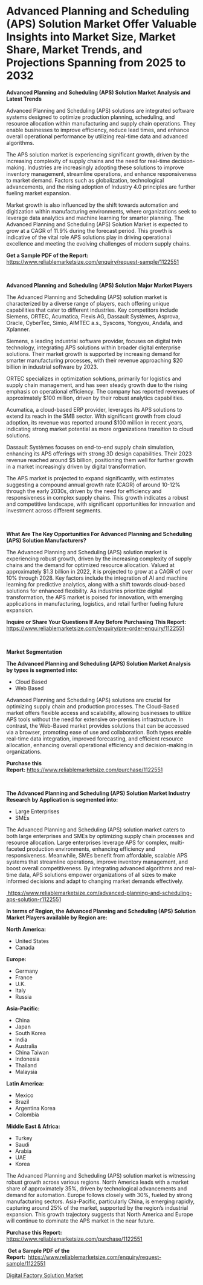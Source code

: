<p><h1>Advanced Planning and Scheduling (APS) Solution Market Offer Valuable Insights into Market Size, Market Share, Market Trends, and Projections Spanning from 2025 to 2032</h1></p><p><strong>Advanced Planning and Scheduling (APS) Solution Market Analysis and Latest Trends</strong></p>
<p><p>Advanced Planning and Scheduling (APS) solutions are integrated software systems designed to optimize production planning, scheduling, and resource allocation within manufacturing and supply chain operations. They enable businesses to improve efficiency, reduce lead times, and enhance overall operational performance by utilizing real-time data and advanced algorithms.</p><p>The APS solution market is experiencing significant growth, driven by the increasing complexity of supply chains and the need for real-time decision-making. Industries are increasingly adopting these solutions to improve inventory management, streamline operations, and enhance responsiveness to market demand. Factors such as globalization, technological advancements, and the rising adoption of Industry 4.0 principles are further fueling market expansion.</p><p>Market growth is also influenced by the shift towards automation and digitization within manufacturing environments, where organizations seek to leverage data analytics and machine learning for smarter planning. The Advanced Planning and Scheduling (APS) Solution Market is expected to grow at a CAGR of 11.9% during the forecast period. This growth is indicative of the vital role APS solutions play in driving operational excellence and meeting the evolving challenges of modern supply chains.</p></p>
<p><strong>Get a Sample PDF of the Report:&nbsp;</strong> <a href="https://www.reliablemarketsize.com/enquiry/request-sample/1122551?utm_campaign=3029&utm_medium=2&utm_source=Github&utm_content=ia&utm_term=11032025&utm_id=advanced-planning-and-scheduling-aps-solution">https://www.reliablemarketsize.com/enquiry/request-sample/1122551</a></p>
<p>&nbsp;</p>
<p><strong>Advanced Planning and Scheduling (APS) Solution Major Market Players</strong></p>
<p><p>The Advanced Planning and Scheduling (APS) solution market is characterized by a diverse range of players, each offering unique capabilities that cater to different industries. Key competitors include Siemens, ORTEC, Acumatica, Flexis AG, Dassault Systèmes, Asprova, Oracle, CyberTec, Simio, AIMTEC a.s., Syscons, Yongyou, Andafa, and Xplanner.</p><p>Siemens, a leading industrial software provider, focuses on digital twin technology, integrating APS solutions within broader digital enterprise solutions. Their market growth is supported by increasing demand for smarter manufacturing processes, with their revenue approaching $20 billion in industrial software by 2023.</p><p>ORTEC specializes in optimization solutions, primarily for logistics and supply chain management, and has seen steady growth due to the rising emphasis on operational efficiency. The company has reported revenues of approximately $100 million, driven by their robust analytics capabilities.</p><p>Acumatica, a cloud-based ERP provider, leverages its APS solutions to extend its reach in the SMB sector. With significant growth from cloud adoption, its revenue was reported around $100 million in recent years, indicating strong market potential as more organizations transition to cloud solutions.</p><p>Dassault Systèmes focuses on end-to-end supply chain simulation, enhancing its APS offerings with strong 3D design capabilities. Their 2023 revenue reached around $5 billion, positioning them well for further growth in a market increasingly driven by digital transformation.</p><p>The APS market is projected to expand significantly, with estimates suggesting a compound annual growth rate (CAGR) of around 10-12% through the early 2030s, driven by the need for efficiency and responsiveness in complex supply chains. This growth indicates a robust and competitive landscape, with significant opportunities for innovation and investment across different segments.</p></p>
<p>&nbsp;</p>
<p><strong>What Are The Key Opportunities For Advanced Planning and Scheduling (APS) Solution Manufacturers?</strong></p>
<p><p>The Advanced Planning and Scheduling (APS) solution market is experiencing robust growth, driven by the increasing complexity of supply chains and the demand for optimized resource allocation. Valued at approximately $1.3 billion in 2022, it is projected to grow at a CAGR of over 10% through 2028. Key factors include the integration of AI and machine learning for predictive analytics, along with a shift towards cloud-based solutions for enhanced flexibility. As industries prioritize digital transformation, the APS market is poised for innovation, with emerging applications in manufacturing, logistics, and retail further fueling future expansion.</p></p>
<p><strong>Inquire or Share Your Questions If Any Before Purchasing This Report:</strong> <a href="https://www.reliablemarketsize.com/enquiry/pre-order-enquiry/1122551?utm_campaign=3029&utm_medium=2&utm_source=Github&utm_content=ia&utm_term=11032025&utm_id=advanced-planning-and-scheduling-aps-solution">https://www.reliablemarketsize.com/enquiry/pre-order-enquiry/1122551</a></p>
<p>&nbsp;</p>
<p><strong>Market Segmentation</strong></p>
<p><strong>The Advanced Planning and Scheduling (APS) Solution Market Analysis by types is segmented into:</strong></p>
<p><ul><li>Cloud Based</li><li>Web Based</li></ul></p>
<p><p>Advanced Planning and Scheduling (APS) solutions are crucial for optimizing supply chain and production processes. The Cloud-Based market offers flexible access and scalability, allowing businesses to utilize APS tools without the need for extensive on-premises infrastructure. In contrast, the Web-Based market provides solutions that can be accessed via a browser, promoting ease of use and collaboration. Both types enable real-time data integration, improved forecasting, and efficient resource allocation, enhancing overall operational efficiency and decision-making in organizations.</p></p>
<p><strong>Purchase this Report:&nbsp;</strong><a href="https://www.reliablemarketsize.com/purchase/1122551?utm_campaign=3029&utm_medium=2&utm_source=Github&utm_content=ia&utm_term=11032025&utm_id=advanced-planning-and-scheduling-aps-solution">https://www.reliablemarketsize.com/purchase/1122551</a></p>
<p>&nbsp;</p>
<p><strong>The Advanced Planning and Scheduling (APS) Solution Market Industry Research by Application is segmented into:</strong></p>
<p><ul><li>Large Enterprises</li><li>SMEs</li></ul></p>
<p><p>The Advanced Planning and Scheduling (APS) solution market caters to both large enterprises and SMEs by optimizing supply chain processes and resource allocation. Large enterprises leverage APS for complex, multi-faceted production environments, enhancing efficiency and responsiveness. Meanwhile, SMEs benefit from affordable, scalable APS systems that streamline operations, improve inventory management, and boost overall competitiveness. By integrating advanced algorithms and real-time data, APS solutions empower organizations of all sizes to make informed decisions and adapt to changing market demands effectively.</p></p>
<p><a href="https://www.reliablemarketsize.com/advanced-planning-and-scheduling-aps-solution-r1122551?utm_campaign=3029&utm_medium=2&utm_source=Github&utm_content=ia&utm_term=11032025&utm_id=advanced-planning-and-scheduling-aps-solution">&nbsp;https://www.reliablemarketsize.com/advanced-planning-and-scheduling-aps-solution-r1122551</a></p>
<p><strong>In terms of Region, the Advanced Planning and Scheduling (APS) Solution Market Players available by Region are:</strong></p>
<p>
    <p> <strong> North America: </strong>
        <ul>
            <li>United States</li>
            <li>Canada</li>
        </ul>
        </p> 
    <p> <strong> Europe: </strong>
        <ul>
            <li>Germany</li>
            <li>France</li>
            <li>U.K.</li>
            <li>Italy</li>
            <li>Russia</li>
        </ul>
        </p> 
    <p> <strong> Asia-Pacific: </strong>
        <ul>
            <li>China</li>
            <li>Japan</li>
            <li>South Korea</li>
            <li>India</li>
            <li>Australia</li>
            <li>China Taiwan</li>
            <li>Indonesia</li>
            <li>Thailand</li>
            <li>Malaysia</li>
        </ul>
        </p> 
    <p> <strong> Latin America: </strong>
        <ul>
            <li>Mexico</li>
            <li>Brazil</li>
            <li>Argentina Korea</li>
            <li>Colombia</li>
        </ul>
        </p> 
    <p> <strong> Middle East & Africa: </strong>
        <ul>
            <li>Turkey</li>
            <li>Saudi</li>
            <li>Arabia</li>
            <li>UAE</li>
            <li>Korea</li>
        </ul>
    </p>
    </p>
<p><p>The Advanced Planning and Scheduling (APS) solution market is witnessing robust growth across various regions. North America leads with a market share of approximately 35%, driven by technological advancements and demand for automation. Europe follows closely with 30%, fueled by strong manufacturing sectors. Asia-Pacific, particularly China, is emerging rapidly, capturing around 25% of the market, supported by the region’s industrial expansion. This growth trajectory suggests that North America and Europe will continue to dominate the APS market in the near future.</p></p>
<p><strong>Purchase this Report: </strong><a href="https://www.reliablemarketsize.com/purchase/1122551?utm_campaign=3029&utm_medium=2&utm_source=Github&utm_content=ia&utm_term=11032025&utm_id=advanced-planning-and-scheduling-aps-solution">https://www.reliablemarketsize.com/purchase/1122551</a></p>
<p>&nbsp;<strong>Get a Sample PDF of the Report:&nbsp;&nbsp;</strong><a href="https://www.reliablemarketsize.com/enquiry/request-sample/1122551?utm_campaign=3029&utm_medium=2&utm_source=Github&utm_content=ia&utm_term=11032025&utm_id=advanced-planning-and-scheduling-aps-solution">https://www.reliablemarketsize.com/enquiry/request-sample/1122551</a></p>
<p><strong></strong></p>
<p><p><a href="https://github.com/gakpasulgun/Market-Research-Report-List-1/blob/main/digital-factory-solution-market.md?utm_campaign=3029&utm_medium=2&utm_source=Github&utm_content=ia&utm_term=11032025&utm_id=advanced-planning-and-scheduling-aps-solution">Digital Factory Solution Market</a></p></p>